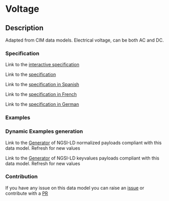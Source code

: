 # Voltage

## Description 

Adapted from CIM data models. Electrical voltage, can be both AC and DC.
### Specification

Link to the [interactive specification](https://swagger.lab.fiware.org/?url=https://smart-data-models.github.io/dataModel.EnergyCIM/Voltage/swagger.yaml)

Link to the [specification](https://smart-data-models.github.io/dataModel.EnergyCIM/Voltage/doc/spec.md)

Link to the [specification in Spanish](https://smart-data-models.github.io/dataModel.EnergyCIM/Voltage/doc/spec_ES.md)

Link to the [specification in French](https://smart-data-models.github.io/dataModel.EnergyCIM/Voltage/doc/spec_FR.md)

Link to the [specification in German](https://smart-data-models.github.io/dataModel.EnergyCIM/Voltage/doc/spec_DE.md)
### Examples
### Dynamic Examples generation

Link to the [Generator](https://smartdatamodels.org/extra/ngsi-ld_generator_v0.92.php?schemaUrl=https://raw.githubusercontent.com/smart-data-models/dataModel.EnergyCIM/master/Voltage/schema.json&email=info@smartdatamodels.org) of NGSI-LD normalized payloads compliant with this data model. Refresh for new values

Link to the [Generator](https://smartdatamodels.org/extra/ngsi-ld_generator_keyvalues_v0.92.php?schemaUrl=https://raw.githubusercontent.com/smart-data-models/dataModel.EnergyCIM/master/Voltage/schema.json&email=info@smartdatamodels.org) of NGSI-LD keyvalues payloads compliant with this data model. Refresh for new values
### Contribution

 If you have any issue on this data model you can raise an [issue](https://github.com/smart-data-models/dataModel.EnergyCIM/issues)  or contribute with a [PR](https://github.com/smart-data-models/dataModel.EnergyCIM/pulls)